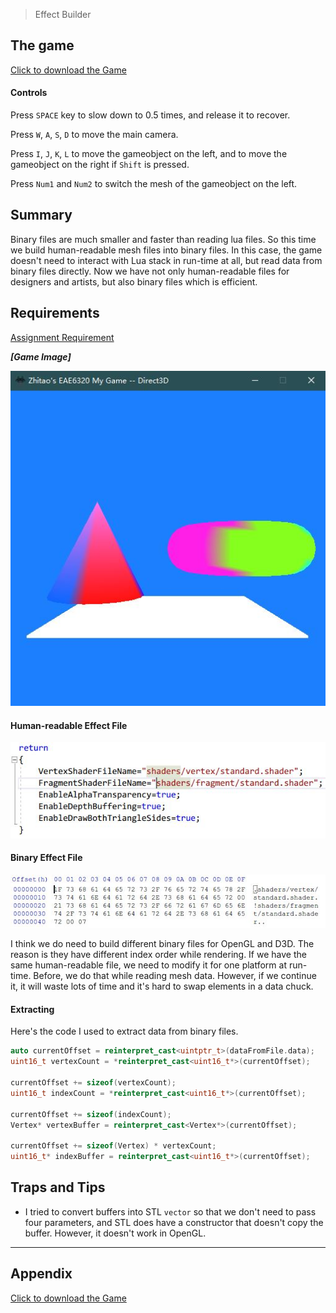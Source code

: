 > Effect Builder

## The game
[Click to download the Game](/assets/A09_Zhitao.zip)
#### Controls
Press `SPACE` key to slow down to 0.5 times, and release it to recover.

Press `W`, `A`, `S`, `D` to move the main camera. 

Press `I`, `J`, `K`, `L` to move the gameobject on the left, and to move the gameobject on the right if `Shift` is pressed.

Press `Num1` and `Num2` to switch the mesh of the gameobject on the left.

## Summary
Binary files are much smaller and faster than reading lua files. So this time we build human-readable mesh files into binary files. In this case, the game doesn't need to interact with Lua stack in run-time at all, but read data from binary files directly. Now we have not only human-readable files for designers and artists, but also binary files which is efficient.

## Requirements
[Assignment Requirement](/assets/Requirement_09.pdf)

***[Game Image]***

![](/img/in-post/write-up-09/1.JPG)

#### Human-readable Effect File

![](/img/in-post/write-up-09/2.JPG)


#### Binary Effect File

![](/img/in-post/write-up-09/3.JPG)

I think we do need to build different binary files for OpenGL and D3D. The reason is they have different index order while rendering. If we have the same human-readable file, we need to modify it for one platform at run-time. Before, we do that while reading mesh data. However, if we continue it, it will waste lots of time and it's hard to swap elements in a data chuck. 

#### Extracting

Here's the code I used to extract data from binary files.

```C++
auto currentOffset = reinterpret_cast<uintptr_t>(dataFromFile.data);
uint16_t vertexCount = *reinterpret_cast<uint16_t*>(currentOffset);

currentOffset += sizeof(vertexCount);
uint16_t indexCount = *reinterpret_cast<uint16_t*>(currentOffset);

currentOffset += sizeof(indexCount);
Vertex* vertexBuffer = reinterpret_cast<Vertex*>(currentOffset);
	
currentOffset += sizeof(Vertex) * vertexCount;
uint16_t* indexBuffer = reinterpret_cast<uint16_t*>(currentOffset);
```

## Traps and Tips
* I tried to convert buffers into STL `vector` so that we don't need to pass four parameters, and STL does have a constructor that doesn't copy the buffer. However, it doesn't work in OpenGL. 

---

## Appendix

[Click to download the Game](/assets/A09_Zhitao.zip)
